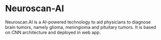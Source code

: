 # Neuroscan-AI
Neuroscan.AI is a AI-powered technology to aid physicians to diagnose brain tumors, namely glioma, meningioma and pituitary tumors. It is based on CNN architecture and deployed in web app.
